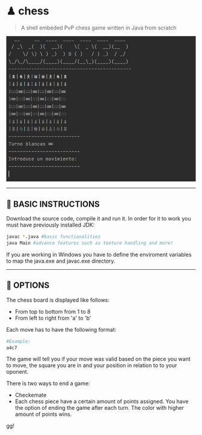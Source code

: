 # ♟ chess

> A shell embeded PvP chess game written in Java from scratch

![](images/ajedrez.PNG)

---

## :wrench: BASIC INSTRUCTIONS

Download the source code, compile it and run it. In order for it to work you must have previously installed JDK:
``` bash
javac *.java #basic functionalities
java Main #advance features such as texture handling and more!
``` 
If you are working in Windows you have to define the enviroment variables to map the java.exe and javac.exe directory.

---

## 🎨 OPTIONS

The chess board is displayed like follows:

- From top to bottom from 1 to 8
- From left to right from 'a' to 'b'

Each move has to have the following format:

```bash
#Example:
a4c7
```
The game will tell you if your move was valid based on the piece you want to move, the square you are in and your position in relation to to your oponent.

There is two ways to end a game:

- Checkemate
- Each chess piece have a certain amount of points assigned. You have the option of ending the game after each turn. The color with higher amount of points wins.

gg!
